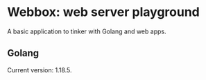 # Webbox: web server playground

A basic application to tinker with Golang and web apps.

## Golang

Current version: 1.18.5.
